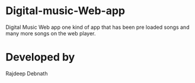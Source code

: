 # Digital-music-Web-app
Digital Music Web app one kind of app that has been pre loaded songs and many more songs on the web player.
# Developed by
Rajdeep Debnath



